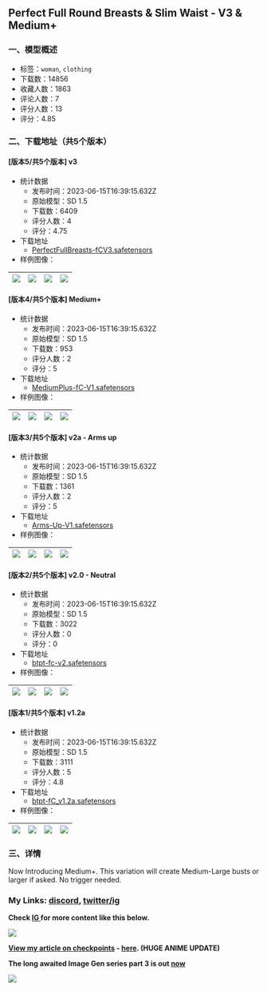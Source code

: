 ## Perfect Full Round Breasts & Slim Waist - V3 & Medium+
### 一、模型概述

- 标签：`woman`, `clothing`
- 下载数：14856
- 收藏人数：1863
- 评论人数：7
- 评分人数：13
- 评分：4.85

### 二、下载地址（共5个版本）

#### [版本5/共5个版本] v3

- 统计数据
  - 发布时间：2023-06-15T16:39:15.632Z
  - 原始模型：SD 1.5
  - 下载数：6409
  - 评分人数：4
  - 评分：4.75
- 下载地址
  - [PerfectFullBreasts-fCV3.safetensors](https://civitai.com/api/download/models/87275)
- 样例图像：

| <img src="https://image.civitai.com/xG1nkqKTMzGDvpLrqFT7WA/cc3403d9-0c81-4c89-b52f-d90382680595/width=450/997993.jpeg" /> | <img src="https://image.civitai.com/xG1nkqKTMzGDvpLrqFT7WA/bdffd854-6654-4b32-902a-07ea902d1d8b/width=450/997989.jpeg" /> | <img src="https://image.civitai.com/xG1nkqKTMzGDvpLrqFT7WA/b824b18c-afa8-491a-a7eb-e5f36c267429/width=450/997998.jpeg" /> | <img src="https://image.civitai.com/xG1nkqKTMzGDvpLrqFT7WA/d324e126-c907-4a9e-a625-e511fe17161e/width=450/998113.jpeg" /> |
| ---- | ---- | ---- | ---- |

#### [版本4/共5个版本] Medium+

- 统计数据
  - 发布时间：2023-06-15T16:39:15.632Z
  - 原始模型：SD 1.5
  - 下载数：953
  - 评分人数：2
  - 评分：5
- 下载地址
  - [MediumPlus-fC-V1.safetensors](https://civitai.com/api/download/models/96374)
- 样例图像：

| <img src="https://image.civitai.com/xG1nkqKTMzGDvpLrqFT7WA/037f90d4-318d-4fa2-8b61-92af23158509/width=450/1150509.jpeg" /> | <img src="https://image.civitai.com/xG1nkqKTMzGDvpLrqFT7WA/98c62fdc-19d4-472a-a83e-7b051bdfd322/width=450/1150514.jpeg" /> | <img src="https://image.civitai.com/xG1nkqKTMzGDvpLrqFT7WA/fdfabf35-4ac3-4d34-a0fa-16d389c42701/width=450/1150501.jpeg" /> | <img src="https://image.civitai.com/xG1nkqKTMzGDvpLrqFT7WA/4273ba1d-cf67-4ace-a4c5-7ab253104b52/width=450/1150507.jpeg" /> |
| ---- | ---- | ---- | ---- |

#### [版本3/共5个版本] v2a - Arms up

- 统计数据
  - 发布时间：2023-06-15T16:39:15.632Z
  - 原始模型：SD 1.5
  - 下载数：1361
  - 评分人数：2
  - 评分：5
- 下载地址
  - [Arms-Up-V1.safetensors](https://civitai.com/api/download/models/82910)
- 样例图像：

| <img src="https://image.civitai.com/xG1nkqKTMzGDvpLrqFT7WA/60f41d1d-838e-44b2-97de-f2cb90afbfc3/width=450/934114.jpeg" /> | <img src="https://image.civitai.com/xG1nkqKTMzGDvpLrqFT7WA/6f5c0c1e-79c3-4518-a65f-a09d75123451/width=450/934109.jpeg" /> | <img src="https://image.civitai.com/xG1nkqKTMzGDvpLrqFT7WA/6d0d98d5-0f45-4459-8eb0-309e7cd91102/width=450/934106.jpeg" /> | <img src="https://image.civitai.com/xG1nkqKTMzGDvpLrqFT7WA/27e803a3-e182-430e-b9a7-f454d15d9e5e/width=450/934105.jpeg" /> |
| ---- | ---- | ---- | ---- |

#### [版本2/共5个版本] v2.0 - Neutral

- 统计数据
  - 发布时间：2023-06-15T16:39:15.632Z
  - 原始模型：SD 1.5
  - 下载数：3022
  - 评分人数：0
  - 评分：0
- 下载地址
  - [btpt-fc-v2.safetensors](https://civitai.com/api/download/models/77507)
- 样例图像：

| <img src="https://image.civitai.com/xG1nkqKTMzGDvpLrqFT7WA/b02f7ee5-43e4-49f8-a9b7-72f848b7e660/width=450/869025.jpeg" /> | <img src="https://image.civitai.com/xG1nkqKTMzGDvpLrqFT7WA/dd4d8bf0-1c0c-4a83-86f7-e1a67c9719f9/width=450/952125.jpeg" /> | <img src="https://image.civitai.com/xG1nkqKTMzGDvpLrqFT7WA/08f35b35-03c6-4bb8-babf-2b3dd8104bdc/width=450/952126.jpeg" /> | <img src="https://image.civitai.com/xG1nkqKTMzGDvpLrqFT7WA/9ec5b790-9fef-4969-9d64-9211d5c090bb/width=450/869022.jpeg" /> |
| ---- | ---- | ---- | ---- |

#### [版本1/共5个版本] v1.2a

- 统计数据
  - 发布时间：2023-06-15T16:39:15.632Z
  - 原始模型：SD 1.5
  - 下载数：3111
  - 评分人数：5
  - 评分：4.8
- 下载地址
  - [btpt-fC_v1.2a.safetensors](https://civitai.com/api/download/models/65566)
- 样例图像：

| <img src="https://image.civitai.com/xG1nkqKTMzGDvpLrqFT7WA/5d09e503-917d-4003-b06e-200957290030/width=450/725874.jpeg" /> | <img src="https://image.civitai.com/xG1nkqKTMzGDvpLrqFT7WA/21519533-7030-4733-a334-2744c6b6cbfc/width=450/725848.jpeg" /> | <img src="https://image.civitai.com/xG1nkqKTMzGDvpLrqFT7WA/d044357c-7fc8-4d72-8905-f3e7299cfabf/width=450/758980.jpeg" /> | <img src="https://image.civitai.com/xG1nkqKTMzGDvpLrqFT7WA/1693f6b7-fabb-41af-84c4-fa22f1224dab/width=450/725849.jpeg" /> |
| ---- | ---- | ---- | ---- |


### 三、详情
<p>Now Introducing Medium+. This variation will create Medium-Large busts or larger if asked. No trigger needed.</p><h3 id="dm-at-httpstwittercomfitcorderai"><strong>My Links: </strong><a target="_blank" rel="ugc" href="https://discord.gg/v8wqjWc9Eh"><strong>discord</strong></a><strong>, </strong><a target="_blank" rel="ugc" href="https://linktr.ee/fitcorder"><strong>twitter/ig</strong></a></h3><p><strong>Check </strong><a target="_blank" rel="ugc" href="https://linktr.ee/fitcorder"><strong>IG </strong></a><strong>for more content like this below.</strong></p><p><a target="_blank" rel="ugc" href="https://civitai.com/models/54707/amazon-goddess-fc-fbb"><img src="https://image.civitai.com/xG1nkqKTMzGDvpLrqFT7WA/1cc90d93-e484-4833-abc8-9c77205dcd8f/width=525/1cc90d93-e484-4833-abc8-9c77205dcd8f.jpeg" /></a></p><p><strong><u>View my article on checkpoints</u> - </strong><a target="_blank" rel="ugc" href="https://civitai.com/articles/345/fitcorders-checkpoint-guide-v1"><strong>here</strong></a><strong>. (HUGE ANIME UPDATE)</strong></p><p><strong>The long awaited Image Gen series part 3 is out </strong><a target="_blank" rel="ugc" href="https://civitai.com/articles/416/fitcorders-guide-to-image-generation-part-3-actual-art"><strong>now</strong></a></p><p><strong><img src="https://image.civitai.com/xG1nkqKTMzGDvpLrqFT7WA/1a7b8b5c-e39f-4e18-ad6d-4f93993264fe/width=525/1a7b8b5c-e39f-4e18-ad6d-4f93993264fe.jpeg" /></strong></p>
